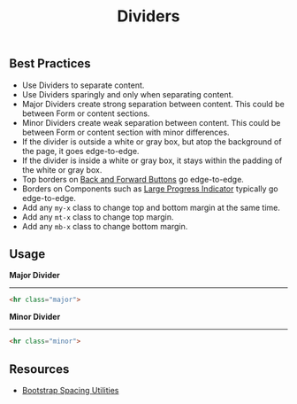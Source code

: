 ﻿---
title: Dividers
summary: Dividers separate content into clear, meaningful groups.
tags: components, dividers
layout: guide
image: /img/illustrations/illus-divider.svg
imageAlt: 
social:
  title: Dividers
  description: Dividers separate content into clear, meaningful groups.
  image:
eleventyNavigation:
  key: Dividers
  parent: Components
  order: 160
  excerpt: Dividers separate content into clear, meaningful groups.
  img: /img/illustrations/illus-divider.svg
---
 
## Best Practices

- Use Dividers to separate content.
- Use Dividers sparingly and only when separating content.
- Major Dividers create strong separation between content. This could be between Form or content sections.
- Minor Dividers create weak separation between content. This could be between Form or content section with minor differences.
- If the divider is outside a white or gray box, but atop the background of the page, it goes edge-to-edge.
- If the divider is inside a white or gray box, it stays within the padding of the white or gray box.
- Top borders on [Back and Forward Buttons](/components/back-and-forward-buttons/) go edge-to-edge.
- Borders on Components such as [Large Progress Indicator](/components/progress/) typically go edge-to-edge.
- Add any `my-x` class to change top and bottom margin at the same time.
- Add any `mt-x` class to change top margin.
- Add any `mb-x` class to change bottom margin.

## Usage

**Major Divider**

<hr class="major">

``` html
<hr class="major">
```

**Minor Divider**

<hr class="minor">

``` html
<hr class="minor">
```

## Resources
* <a href="https://getbootstrap.com/docs/4.5/utilities/spacing/" target="_blank">Bootstrap Spacing Utilities</a>
